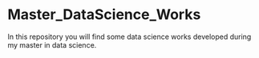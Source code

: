 # Master_DataScience_Works
In this repository you will find some data science works developed during my master in data science.
